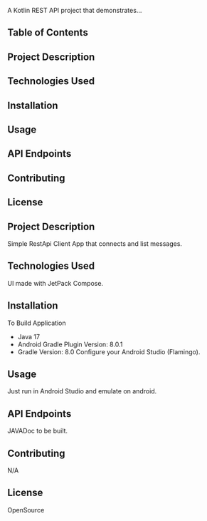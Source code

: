 
A Kotlin REST API project that demonstrates...

## Table of Contents
## Project Description
## Technologies Used
## Installation
## Usage
## API Endpoints
## Contributing
## License

## Project Description
Simple RestApi Client App that connects and list messages.

## Technologies Used
UI made with JetPack Compose.

## Installation
To Build Application
 - Java 17
 - Android Gradle Plugin Version: 8.0.1
 - Gradle Version: 8.0
 Configure your Android Studio (Flamingo).

## Usage
Just run in Android Studio and emulate on android.

## API Endpoints
JAVADoc to be built. 

## Contributing
N/A

## License
OpenSource